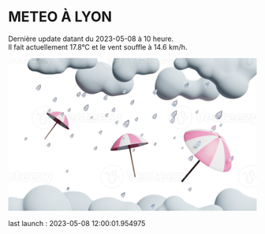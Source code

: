 # METEO À LYON

Dernière update datant du 2023-05-08 à 10 heure.  
Il fait actuellement 17.8°C et le vent souffle à 14.6 km/h.      

![](./.github/rain.png)

last launch : 2023-05-08 12:00:01.954975
